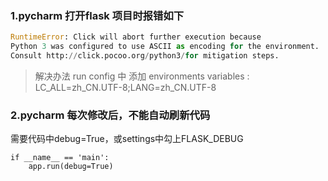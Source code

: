 ### 1.pycharm 打开flask 项目时报错如下

```python
RuntimeError: Click will abort further execution because 
Python 3 was configured to use ASCII as encoding for the environment. 
Consult http://click.pocoo.org/python3/for mitigation steps.
```

>解决办法
>run config 中 添加
>environments variables : LC_ALL=zh_CN.UTF-8;LANG=zh_CN.UTF-8

### 2.pycharm 每次修改后，不能自动刷新代码

需要代码中debug=True，或settings中勾上FLASK_DEBUG
```
if __name__ == 'main':
    app.run(debug=True)
```
